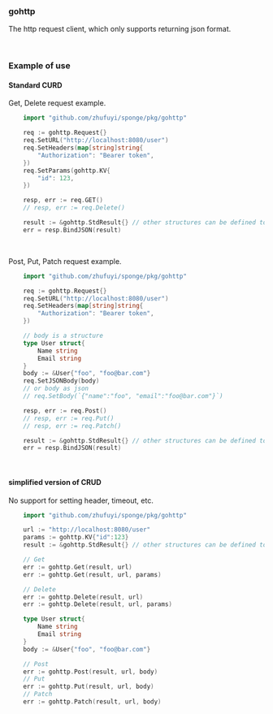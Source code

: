 ### gohttp

The http request client, which only supports returning json format.

<br>

### Example of use

#### Standard CURD

Get, Delete request example.

```go
    import "github.com/zhufuyi/sponge/pkg/gohttp"

	req := gohttp.Request{}
	req.SetURL("http://localhost:8080/user")
	req.SetHeaders(map[string]string{
		"Authorization": "Bearer token",
	})
	req.SetParams(gohttp.KV{
		"id": 123,
	})

	resp, err := req.GET()
	// resp, err := req.Delete()

	result := &gohttp.StdResult{} // other structures can be defined to receive data
	err = resp.BindJSON(result)
```

<br>

Post, Put, Patch request example.

```go
    import "github.com/zhufuyi/sponge/pkg/gohttp"

	req := gohttp.Request{}
	req.SetURL("http://localhost:8080/user")
	req.SetHeaders(map[string]string{
		"Authorization": "Bearer token",
	})

	// body is a structure
    type User struct{
        Name string
        Email string
    }
    body := &User{"foo", "foo@bar.com"}
    req.SetJSONBody(body)
    // or body as json
    // req.SetBody(`{"name":"foo", "email":"foo@bar.com"}`)

	resp, err := req.Post()
	// resp, err := req.Put()
	// resp, err := req.Patch()

	result := &gohttp.StdResult{} // other structures can be defined to receive data
	err = resp.BindJSON(result)
```

<br>

#### simplified version of CRUD

No support for setting header, timeout, etc.

```go
    import "github.com/zhufuyi/sponge/pkg/gohttp"

    url := "http://localhost:8080/user"
    params := gohttp.KV{"id":123}
    result := &gohttp.StdResult{} // other structures can be defined to receive data

    // Get
    err := gohttp.Get(result, url)
    err := gohttp.Get(result, url, params)

    // Delete
    err := gohttp.Delete(result, url)
    err := gohttp.Delete(result, url, params)

    type User struct{
        Name string
        Email string
    }
    body := &User{"foo", "foo@bar.com"}

    // Post
    err := gohttp.Post(result, url, body)
    // Put
    err := gohttp.Put(result, url, body)
    // Patch
    err := gohttp.Patch(result, url, body)
```
